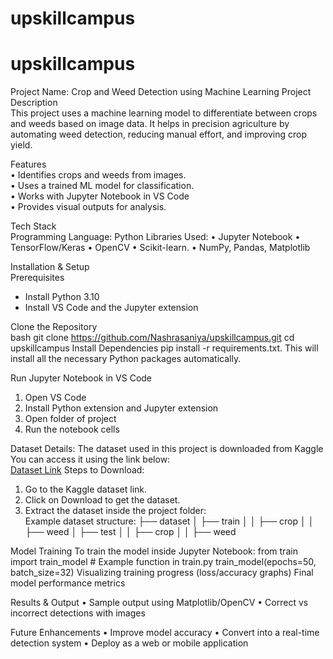 # upskillcampus
# upskillcampus
Project Name: Crop and Weed Detection using Machine Learning
Project Description  
This project uses a machine learning model to differentiate between crops and weeds  based on image data. It helps in precision agriculture by automating weed detection, reducing manual effort, and improving crop yield.  

			
 Features  
•	Identifies crops and weeds from images.  
•	Uses a trained ML model for classification.  
•	Works with Jupyter Notebook in VS Code  
•	Provides visual outputs for analysis.  


 Tech Stack  
  Programming Language: Python
  Libraries Used:
•	Jupyter Notebook
•	TensorFlow/Keras
•	OpenCV
•	Scikit-learn.
•	NumPy, Pandas, Matplotlib


 Installation & Setup  
 Prerequisites  
- Install   Python 3.10
- Install VS Code   and the Jupyter extension

 Clone the Repository  
 bash
git clone https://github.com/Nashrasaniya/upskillcampus.git
cd upskillcampus
Install Dependencies
pip install -r requirements.txt.
This will install all the necessary Python packages automatically.


Run Jupyter Notebook in VS Code
1.	Open VS Code
2.	Install Python extension and Jupyter extension
3.	Open  folder of project 
4.	Run the notebook cells

			
Dataset Details:
The dataset used in this project is downloaded from Kaggle  You can access it using the link below:  
[Dataset Link](https://www.kaggle.com/) 
Steps to Download:  
1. Go to the Kaggle dataset link.  
2. Click on  Download to get the dataset.  
3. Extract the dataset inside the project folder:  
Example dataset structure:
├── dataset
│   ├── train
│   │   ├── crop
│   │   ├── weed
│   ├── test
│   │   ├── crop
│   │   ├── weed


Model Training
To train the model inside Jupyter Notebook:
from train import train_model  # Example function in train.py
train_model(epochs=50, batch_size=32)
Visualizing training progress (loss/accuracy graphs)
Final model performance metrics

Results & Output
•	Sample output using Matplotlib/OpenCV
•	Correct vs incorrect detections with images

Future Enhancements
•	Improve model accuracy
•	Convert into a real-time detection system
•	Deploy as a web or mobile application





